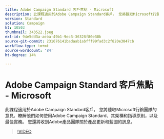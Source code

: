 ```yaml
---
title: Adobe Campaign Standard 客戶焦點 - Microsoft
description: 此課程適用於Adobe Campaign Standard客戶。 您將聽取Microsoft行銷團隊的意見，分享他們如何使用Adobe Campaign Standard。
version: Standard
solution: Campaign
kt: 10503
thumbnail: 343522.jpeg
exl-id: 94e5dd3a-aeba-49b1-9ec3-36328f80e38b
source-git-commit: 231676141badaab1abfff99fad3c2f820e3047cb
workflow-type: tm+mt
source-wordcount: '84'
ht-degree: 14%

---
```


# Adobe Campaign Standard 客戶焦點 - Microsoft

此課程適用於Adobe Campaign Standard客戶。 您將聽取Microsoft行銷團隊的意見，瞭解他們如何使用Adobe Campaign Standard、其架構和指導原則，以及最佳實務。 您還將收到Adobe產品團隊關於產品更新和藍圖的訊息。

>[!VIDEO](https://video.tv.adobe.com/v/343522/?quality=12&learn=on)
